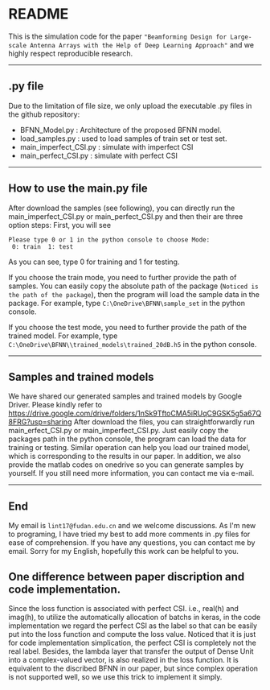 README
===========================
This is the simulation code for the paper `"Beamforming Design for Large-scale Antenna Arrays with the Help of Deep Learning Approach"` and
we highly respect reproducible research. 


****
## .py file
Due to the limitation of file size, we only upload the executable .py files in the github repository:     
* BFNN_Model.py : Architecture of the proposed BFNN model.      
* load_samples.py : used to load samples of train set or test set.    
* main_imperfect_CSI.py : simulate with imperfect CSI    
* main_perfect_CSI.py : simulate with perfect CSI   

****
## How to use the main.py file
After download the samples (see following), you can directly run the main_imperfect_CSI.py or main_perfect_CSI.py and then 
their are three option steps:
First, you will see
```
Please type 0 or 1 in the python console to choose Mode: 
 0: train  1: test 
```
As you can see, type 0 for training and 1 for testing.

If you choose the train mode, you need to further provide the path of samples. You can easily copy the absolute path
of the package (`Noticed is the path of the package`), then the program will load the sample data in the package.
For example, type ```C:\OneDrive\BFNN\sample_set``` in the python console.

If you choose the test mode, you need to further provide the path of the trained model. For example, 
type ```C:\OneDrive\BFNN\\trained_models\trained_20dB.h5```  in the python console.


****
## Samples and trained models
We have shared our generated samples and trained models by Google Driver. Please kindly refer to https://drive.google.com/drive/folders/1nSk9TftoCMA5iRUqC9GSK5g5a67Q8FRG?usp=sharing
After download the files, you can straightforwardly run main_erfect_CSI.py or main_imperfect_CSI.py.
Just easily copy the packages path in the python console, the program can load the data for training or testing.
Similar operation can help you load our trained model, which is corresponding to the results in our paper.
In addition, we also provide the matlab codes on onedrive so you can generate samples by yourself. If you still need more 
information, you can contact me via e-mail.
****
## End
My email is `lint17@fudan.edu.cn` and we  welcome discussions. As I'm new to programing, I have tried my best to 
add more comments in .py files for ease of comprehension. If you have any questions, you can contact me by email.
Sorry for my English, hopefully this work can be helpful to you.

## One  difference between paper discription and code implementation.
Since the loss function is associated with perfect CSI. i.e., real(h) and imag(h), to utilize the automatically allocation of batchs in keras, in the code implementation we regard the perfect CSI as the label so that can be easily put into the loss function and compute the loss value. Noticed that it is just for code implementation simplication, the perfect CSI is completely not the real label. Besides, the lambda layer that transfer the output of Dense Unit into a complex-valued vector, is also realized in the loss function. It is equivalent to the discribed BFNN in our paper, but since complex operation is not supported well, so we use this trick to implement it simply. 

